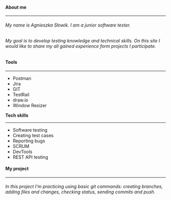 #### **About me**
_______________________________________________________________________________________________________________________________________________________________

###### My name is Agnieszka Słowik. I am a junior software tester. 
###### My goal is to develop testing knowledge and technical skills. On this site I would like to share my all gained experience form projects I participate.

#### **Tools**
_______________________________________________________________________________________________________________________________________________________________
* Postman
* Jira
* GIT
* TestRail
* draw.io
* Window Resizer

**Tech skills**
_______________________________________________________________________________________________________________________________________________________________
* Software testing
* Creating test cases
* Reporting bugs
* SCRUM
* DevTools
* REST API testing

#### **My project**
_______________________________________________________________________________________________________________________________________________________________
###### In this project I'm practicing using basic git commands: creating branches, adding files and changes, checking status, sending commits and push.
